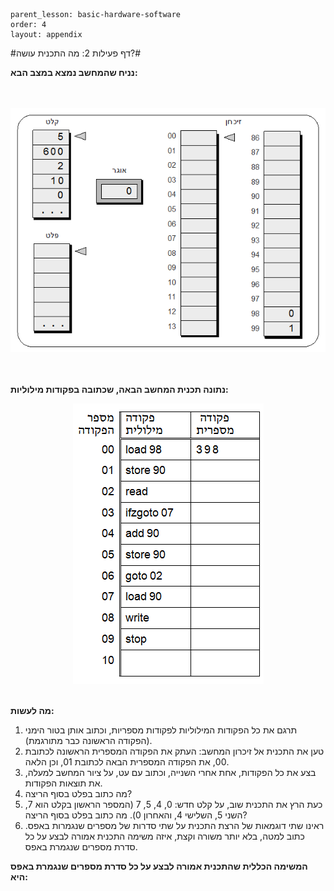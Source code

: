 ```
parent_lesson: basic-hardware-software
order: 4
layout: appendix
```

#דף פעילות 2: מה התכנית עושה?#

**נניח שהמחשב נמצא במצב הבא:**

<br>
<br>

<div id="container" align="center">
  <img src="img26.png" title=""/>
</div>
<br>
<br>

**נתונה תכנית המחשב הבאה, שכתובה בפקודות מילוליות:**

<div id="container" align="center">
  <img src="img27.png" title=""/>
</div>
<br>

**מה לעשות:**

1. תרגם את כל הפקודות המילוליות לפקודות מספריות, וכתוב אותן בטור הימני (הפקודה הראשונה כבר מתורגמת).
2. טען את התכנית אל זיכרון המחשב: העתק את הפקודה המספרית הראשונה לכתובת 00, את הפקודה המספרית הבאה לכתובת 01, וכן הלאה.
3. בצע את כל הפקודות, אחת אחרי השנייה, וכתוב עם עט, על ציור המחשב למעלה, את תוצאות הפקודות.
4. מה כתוב בפלט בסוף הריצה?
5. כעת הרץ את התכנית שוב, על קלט חדש: 0, 4, 5, 7 (המספר הראשון בקלט הוא 7, השני 5, השלישי 4, והאחרון 0). מה כתוב בפלט בסוף הריצה?
6. ראינו שתי דוגמאות של הרצת התכנית על שתי סדרות של מספרים שנגמרות באפס. כתוב למטה, בלא יותר משורה וקצת, איזה משימה התכנית אמורה לבצע על כל סדרת מספרים שנגמרת באפס.


**המשימה הכללית שהתכנית אמורה לבצע על כל סדרת מספרים שנגמרת באפס היא:**